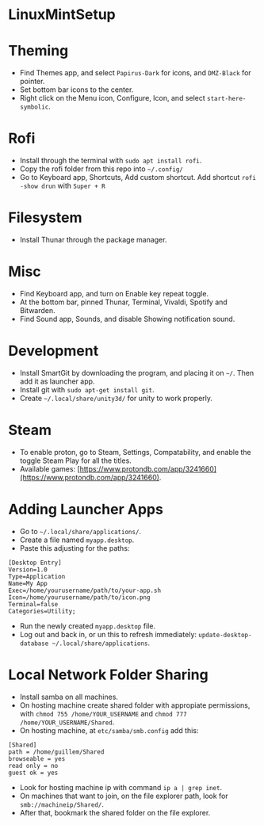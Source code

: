 # LinuxMintSetup

# Theming
- Find Themes app, and select `Papirus-Dark` for icons, and `DMZ-Black` for pointer.
- Set bottom bar icons to the center.
- Right click on the Menu icon, Configure, Icon, and select `start-here-symbolic`.

# Rofi
- Install through the terminal with `sudo apt install rofi`.
- Copy the rofi folder from this repo into `~/.config/`
- Go to Keyboard app, Shortcuts, Add custom shortcut. Add shortcut `rofi -show drun` with `Super + R`

# Filesystem
- Install Thunar through the package manager.

# Misc
- Find Keyboard app, and turn on Enable key repeat toggle.
- At the bottom bar, pinned Thunar, Terminal, Vivaldi, Spotify and Bitwarden.
- Find Sound app, Sounds, and disable Showing notification sound.

# Development
- Install SmartGit by downloading the program, and placing it on `~/`. Then add it as launcher app. 
- Install git with `sudo apt-get install git`.
- Create `~/.local/share/unity3d/` for unity to work properly.

# Steam
- To enable proton, go to Steam, Settings, Compatability, and enable the toggle Steam Play for all the titles.
- Available games: [https://www.protondb.com/app/3241660](https://www.protondb.com/app/3241660).

# Adding Launcher Apps
- Go to `~/.local/share/applications/`.
- Create a file named `myapp.desktop`.
- Paste this adjusting for the paths:
```
[Desktop Entry]
Version=1.0
Type=Application
Name=My App
Exec=/home/yourusername/path/to/your-app.sh
Icon=/home/yourusername/path/to/icon.png
Terminal=false
Categories=Utility;
```
- Run the newly created `myapp.desktop` file.
- Log out and back in, or un this to refresh immediately: `update-desktop-database ~/.local/share/applications`.

# Local Network Folder Sharing
- Install samba on all machines.
- On hosting machine create shared folder with appropiate permissions, with `chmod 755 /home/YOUR_USERNAME` and `chmod 777 /home/YOUR_USERNAME/Shared`.
- On hosting machine, at `etc/samba/smb.config` add this:
```
[Shared]
path = /home/guillem/Shared
browseable = yes
read only = no
guest ok = yes
```
- Look for hosting machine ip with command `ip a | grep inet`.
- On machines that want to join, on the file explorer path, look for `smb://machineip/Shared/`.
- After that, bookmark the shared folder on the file explorer.


